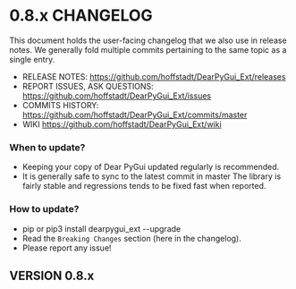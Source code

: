 # 0.8.x CHANGELOG

This document holds the user-facing changelog that we also use in release notes.
We generally fold multiple commits pertaining to the same topic as a single entry.

* RELEASE NOTES:                  https://github.com/hoffstadt/DearPyGui_Ext/releases
* REPORT ISSUES, ASK QUESTIONS:   https://github.com/hoffstadt/DearPyGui_Ext/issues
* COMMITS HISTORY:                https://github.com/hoffstadt/DearPyGui_Ext/commits/master
* WIKI                            https://github.com/hoffstadt/DearPyGui_Ext/wiki

### When to update?

- Keeping your copy of Dear PyGui updated regularly is recommended.
- It is generally safe to sync to the latest commit in master
  The library is fairly stable and regressions tends to be fixed fast when reported.

### How to update?

- pip or pip3 install dearpygui_ext --upgrade
- Read the `Breaking Changes` section (here in the changelog).
- Please report any issue!

## VERSION 0.8.x

